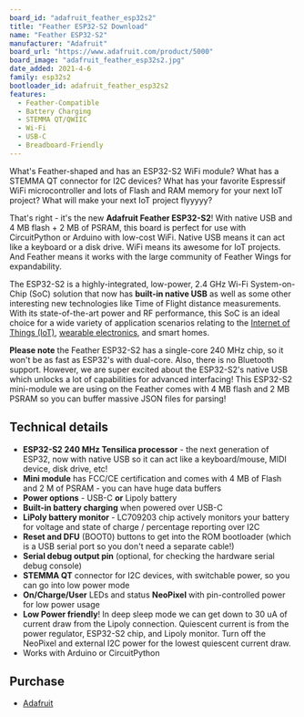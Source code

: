 ```yaml
---
board_id: "adafruit_feather_esp32s2"
title: "Feather ESP32-S2 Download"
name: "Feather ESP32-S2"
manufacturer: "Adafruit"
board_url: "https://www.adafruit.com/product/5000"
board_image: "adafruit_feather_esp32s2.jpg"
date_added: 2021-4-6
family: esp32s2
bootloader_id: adafruit_feather_esp32s2
features:
  - Feather-Compatible
  - Battery Charging
  - STEMMA QT/QWIIC
  - Wi-Fi
  - USB-C
  - Breadboard-Friendly
---
```


What's Feather-shaped and has an ESP32-S2 WiFi module? What has a STEMMA QT connector for I2C devices? What has your favorite Espressif WiFi microcontroller and lots of Flash and RAM memory for your next IoT project? What will make your next IoT project flyyyyy?

That's right - it's the new **Adafruit Feather ESP32-S2**! With native USB and 4 MB flash + 2 MB of PSRAM, this board is perfect for use with CircuitPython or Arduino with low-cost WiFi. Native USB means it can act like a keyboard or a disk drive. WiFi means its awesome for IoT projects. And Feather means it works with the large community of Feather Wings for expandability.

The ESP32-S2 is a highly-integrated, low-power, 2.4 GHz Wi-Fi System-on-Chip (SoC) solution that now has **built-in native USB** as well as some other interesting new technologies like Time of Flight distance measurements. With its state-of-the-art power and RF performance, this SoC is an ideal choice for a wide variety of application scenarios relating to the [Internet of Things (IoT)](https://www.adafruit.com/category/342), [wearable electronics](https://www.adafruit.com/category/65), and smart homes.

**Please note** the Feather ESP32-S2 has a single-core 240 MHz chip, so it won't be as fast as ESP32's with dual-core. Also, there is no Bluetooth support. However, we are super excited about the ESP32-S2's native USB which unlocks a lot of capabilities for advanced interfacing! This ESP32-S2 mini-module we are using on the Feather comes with 4 MB flash and 2 MB PSRAM so you can buffer massive JSON files for parsing!

## Technical details

- **ESP32-S2 240 MHz Tensilica processor** - the next generation of ESP32, now with native USB so it can act like a keyboard/mouse, MIDI device, disk drive, etc!
- **Mini module** has FCC/CE certification and comes with 4 MB of Flash and 2 M of PSRAM - you can have huge data buffers
- **Power options** - USB-C **or** Lipoly battery
- **Built-in battery charging** when powered over USB-C
- **LiPoly battery monitor** - LC709203 chip actively monitors your battery for voltage and state of charge / percentage reporting over I2C
- **Reset and DFU** (BOOT0) buttons to get into the ROM bootloader (which is a USB serial port so you don't need a separate cable!)
- **Serial debug output pin** (optional, for checking the hardware serial debug console)
- **STEMMA QT** connector for I2C devices, with switchable power, so you can go into low power mode
- **On/Charge/User** LEDs and status **NeoPixel** with pin-controlled power for low power usage
- **Low Power friendly**! In deep sleep mode we can get down to 30 uA of current draw from the Lipoly connection. Quiescent current is from the power regulator, ESP32-S2 chip, and Lipoly monitor. Turn off the NeoPixel and external I2C power for the lowest quiescent current draw.
- Works with Arduino or CircuitPython

## Purchase

* [Adafruit](https://www.adafruit.com/product/5000)
